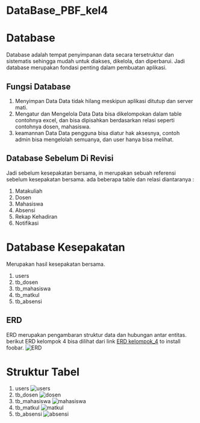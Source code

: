 # DataBase_PBF_kel4
# Database

Database adalah tempat penyimpanan data secara tersetruktur dan sistematis sehingga mudah untuk diakses, dikelola, dan diperbarui. Jadi database merupakan fondasi penting dalam pembuatan aplikasi.

## Fungsi Database

1. Menyimpan Data 
Data tidak hilang meskipun aplikasi ditutup dan server mati.
2. Mengatur dan Mengelola Data
Data bisa dikelompokan dalam table contohnya excel, dan bisa dipisahkan berdasarkan relasi seperti contohnya dosen, mahasiswa.
3. keamannan Data
Data pengguna bisa diatur hak aksesnya, contoh admin bisa mengelolah semuanya, dan user hanya bisa melihat.

## Database Sebelum Di Revisi
Jadi sebelum kesepakatan bersama, in merupakan sebuah referensi sebelum kesepakatan bersama. ada beberapa table dan relasi diantaranya :
1. Matakuliah
2. Dosen 
3. Mahasiswa
4. Absensi
5. Rekap Kehadiran
6. Notifikasi

# Database Kesepakatan
Merupakan hasil kesepakatan bersama.
1. users
2. tb_dosen
3. tb_mahasiswa
4. tb_matkul
5. tb_absensi

## ERD
ERD merupakan pengambaran struktur data dan hubungan antar entitas. berikut ERD kelompok 4 bisa dilihat dari link [ERD kelompok_4](https://drive.google.com/file/d/1ITw74a7gaKede_lDFxC7wmh6mW83CC7J/view?usp=sharing) to install foobar.
![ERD](https://github.com/user-attachments/assets/474c9df8-e96c-45f0-9a15-fbe13006cd06)

# Struktur Tabel
1. users
![users](https://github.com/user-attachments/assets/c18e70d0-ade1-4961-b057-116816108b61)
2. tb_dosen
![dosen](https://github.com/user-attachments/assets/6df7078e-52ce-46ef-9935-7b2224035e7f)
3. tb_mahasiswa
![mahasiswa](https://github.com/user-attachments/assets/8d5ae3d1-f8bd-4c66-80db-f9280060c872)
4. tb_matkul
![matkul](https://github.com/user-attachments/assets/cbc3967f-b6f5-4875-bfe3-a4d1d6a1b82f)
5. tb_absensi
![absensi](https://github.com/user-attachments/assets/0abf4977-dfb8-44d9-94a5-66dcf561c129)

